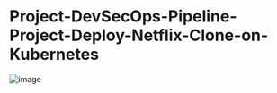 # Project-DevSecOps-Pipeline-Project-Deploy-Netflix-Clone-on-Kubernetes

![image](https://github.com/Shafania/Project-DevSecOps-Pipeline-Project-Deploy-Netflix-Clone-on-Kubernetes/tree/main)
